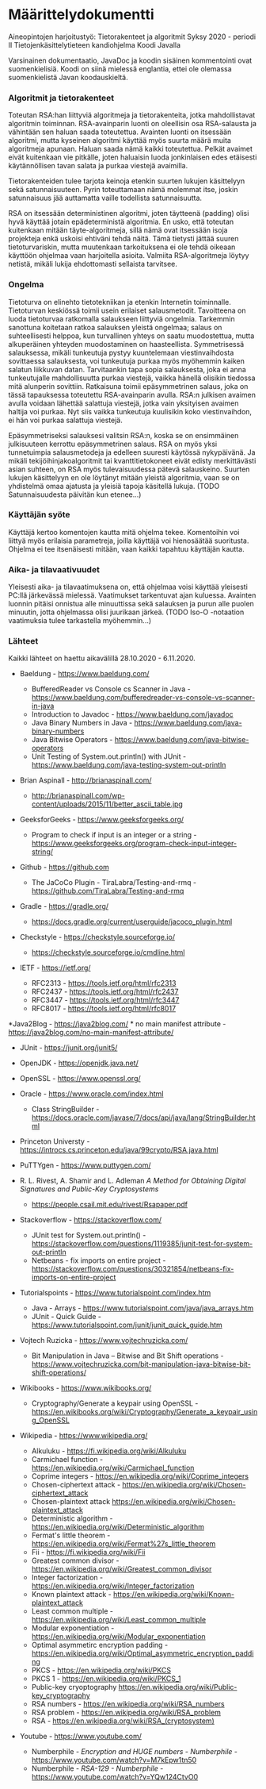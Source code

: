 # Määrittelydokumentti

Aineopintojen harjoitustyö: Tietorakenteet ja algoritmit
Syksy 2020 - periodi II
Tietojenkäsittelytieteen kandiohjelma
Koodi Javalla

Varsinainen dokumentaatio, JavaDoc ja koodin sisäinen kommentointi ovat suomenkielisiä. Koodi on siinä mielessä englantia, ettei ole olemassa suomenkielistä Javan koodauskieltä.

### Algoritmit ja tietorakenteet
Toteutan RSA:han liittyviä algoritmeja ja tietorakenteita, jotka mahdollistavat algoritmin toiminnan. RSA-avainparin luonti on oleellisin osa RSA-salausta ja vähintään sen haluan saada toteutettua. Avainten luonti on itsessään algoritmi, mutta kyseinen algoritmi käyttää myös suurta määrä muita algoritmeja apunaan. Haluan saada nämä kaikki toteutettua. Pelkät avaimet eivät kuitenkaan vie pitkälle, joten haluaisin luoda jonkinlaisen edes etäisesti käytännöllisen tavan salata ja purkaa viestejä avaimilla.

Tietorakenteiden tulee tarjota keinoja etenkin suurten lukujen käsittelyyn sekä satunnaisuuteen. Pyrin toteuttamaan nämä molemmat itse, joskin satunnaisuus jää auttamatta vaille todellista satunnaisuutta.

RSA on itsessään deterministinen algoritmi, joten täytteenä (padding) olisi hyvä käyttää jotain epädeterministä algoritmia. En usko, että toteutan kuitenkaan mitään täyte-algoritmeja, sillä nämä ovat itsessään isoja projekteja enkä uskoisi ehtiväni tehdä näitä. Tämä tietysti jättää suuren tietoturvariskin, mutta muutenkaan tarkoituksena ei ole tehdä oikeaan käyttöön ohjelmaa vaan harjoitella asioita. Valmiita RSA-algoritmeja löytyy netistä, mikäli lukija ehdottomasti sellaista tarvitsee.

### Ongelma
Tietoturva on elinehto tietotekniikan ja etenkin Internetin toiminnalle. Tietoturvan keskiössä toimii usein erilaiset salausmetodit. Tavoitteena on luoda tietoturvaa ratkomalla salaukseen liittyviä ongelmia. Tarkemmin sanottuna koitetaan ratkoa salauksen yleistä ongelmaa; salaus on suhteellisesti helppoa, kun turvallinen yhteys on saatu muodostettua, mutta alkuperäinen yhteyden muodostaminen on haasteellista. Symmetrisessä salauksessa, mikäli tunkeutuja pystyy kuuntelemaan viestinvaihdosta sovittaessa salauksesta, voi tunkeutuja purkaa myös myöhemmin kaiken salatun liikkuvan datan. Tarvitaankin tapa sopia salauksesta, joka ei anna tunkeutujalle mahdollisuutta purkaa viestejä, vaikka hänellä olisikin tiedossa mitä alunperin sovittiin. Ratkaisuna toimii epäsymmetrinen salaus, joka on tässä tapauksessa toteutettu RSA-avainparin avulla. RSA:n julkisen avaimen avulla voidaan lähettää salattuja viestejä, jotka vain yksityisen avaimen haltija voi purkaa. Nyt siis vaikka tunkeutuja kuulisikin koko viestinvaihdon, ei hän voi purkaa salattuja viestejä.

Epäsymmetriseksi salauksesi valitsin RSA:n, koska se on ensimmäinen julkisuuteen kerrottu epäsymmetrinen salaus. RSA on myös yksi tunnetuimpia salausmetodeja ja edelleen suuresti käytössä nykypäivänä. Ja mikäli tekijöihinjakoalgoritmit tai kvanttitietokoneet eivät edisty merkittävästi asian suhteen, on RSA myös tulevaisuudessa pätevä salauskeino. Suurten lukujen käsittelyyn en ole löytänyt mitään yleistä algoritmia, vaan se on yhdistelmä omaa ajatusta ja yleisiä tapoja käsitellä lukuja. (TODO Satunnaisuudesta päivitän kun etenee...)

### Käyttäjän syöte
Käyttäjä kertoo komentojen kautta mitä ohjelma tekee. Komentoihin voi liittyä myös erilaisia parametreja, joilla käyttäjä voi hienosäätää suoritusta. Ohjelma ei tee itsenäisesti mitään, vaan kaikki tapahtuu käyttäjän kautta.

### Aika- ja tilavaativuudet
Yleisesti aika- ja tilavaatimuksena on, että ohjelmaa voisi käyttää yleisesti PC:llä järkevässä mielessä. Vaatimukset tarkentuvat ajan kuluessa. Avainten luonnin pitäisi onnistua alle minuuttissa sekä salauksen ja purun alle puolen minuutin, jotta ohjelmassa olisi juurikaan järkeä. (TODO Iso-O -notaation vaatimuksia tulee tarkastella myöhemmin...)

### Lähteet
Kaikki lähteet on haettu aikavälillä 28.10.2020 - 6.11.2020.

* Baeldung - https://www.baeldung.com/
	* BufferedReader vs Console cs Scanner in Java - https://www.baeldung.com/bufferedreader-vs-console-vs-scanner-in-java
	* Introduction to Javadoc - https://www.baeldung.com/javadoc
	* Java Binary Numbers in Java - https://www.baeldung.com/java-binary-numbers
	* Java Bitwise Operators - https://www.baeldung.com/java-bitwise-operators
	* Unit Testing of System.out.println() with JUnit - https://www.baeldung.com/java-testing-system-out-println
	
* Brian Aspinall - http://brianaspinall.com/	
	* http://brianaspinall.com/wp-content/uploads/2015/11/better_ascii_table.jpg

* GeeksforGeeks - https://www.geeksforgeeks.org/
	* Program to check if input is an integer or a string - https://www.geeksforgeeks.org/program-check-input-integer-string/
	
* Github - https://github.com
	* The JaCoCo Plugin - TiraLabra/Testing-and-rmq - https://github.com/TiraLabra/Testing-and-rmq
	
* Gradle - https://gradle.org/
	* https://docs.gradle.org/current/userguide/jacoco_plugin.html
	
* Checkstyle - https://checkstyle.sourceforge.io/
	* https://checkstyle.sourceforge.io/cmdline.html

* IETF - https://ietf.org/
	* RFC2313 - https://tools.ietf.org/html/rfc2313
	* RFC2437 - https://tools.ietf.org/html/rfc2437
	* RFC3447 - https://tools.ietf.org/html/rfc3447
	* RFC8017 - https://tools.ietf.org/html/rfc8017
	
*Java2Blog - https://java2blog.com/
	* no main manifest attribute - https://java2blog.com/no-main-manifest-attribute/

* JUnit - https://junit.org/junit5/
	
* OpenJDK - https://openjdk.java.net/

* OpenSSL - https://www.openssl.org/

* Oracle - https://www.oracle.com/index.html
	* Class StringBuilder - https://docs.oracle.com/javase/7/docs/api/java/lang/StringBuilder.html

* Princeton Universty - https://introcs.cs.princeton.edu/java/99crypto/RSA.java.html

* PuTTYgen - https://www.puttygen.com/

* R. L. Rivest, A. Shamir and L. Adleman *A Method for Obtaining Digital Signatures and Public-Key Cryptosystems*
	* https://people.csail.mit.edu/rivest/Rsapaper.pdf
	
* Stackoverflow - https://stackoverflow.com/
	* JUnit test for System.out.println() - https://stackoverflow.com/questions/1119385/junit-test-for-system-out-println
	* Netbeans - fix imports on entire project - https://stackoverflow.com/questions/30321854/netbeans-fix-imports-on-entire-project

* Tutorialspoints - https://www.tutorialspoint.com/index.htm
	* Java - Arrays - https://www.tutorialspoint.com/java/java_arrays.htm
	* JUnit - Quick Guide - https://www.tutorialspoint.com/junit/junit_quick_guide.htm
	
* Vojtech Ruzicka - https://www.vojtechruzicka.com/
	* Bit Manipulation in Java – Bitwise and Bit Shift operations - https://www.vojtechruzicka.com/bit-manipulation-java-bitwise-bit-shift-operations/
	
* Wikibooks - https://www.wikibooks.org/
	* Cryptography/Generate a keypair using OpenSSL - https://en.wikibooks.org/wiki/Cryptography/Generate_a_keypair_using_OpenSSL

* Wikipedia - https://www.wikipedia.org/
	* Alkuluku - https://fi.wikipedia.org/wiki/Alkuluku
	* Carmichael function - https://en.wikipedia.org/wiki/Carmichael_function
	* Coprime integers - https://en.wikipedia.org/wiki/Coprime_integers
	* Chosen-ciphertext attack - https://en.wikipedia.org/wiki/Chosen-ciphertext_attack
	* Chosen-plaintext attack https://en.wikipedia.org/wiki/Chosen-plaintext_attack
	* Deterministic algorithm - https://en.wikipedia.org/wiki/Deterministic_algorithm
	* Fermat's little theorem - https://en.wikipedia.org/wiki/Fermat%27s_little_theorem
	* Fii - https://fi.wikipedia.org/wiki/Fii
	* Greatest common divisor - https://en.wikipedia.org/wiki/Greatest_common_divisor
	* Integer factorization - https://en.wikipedia.org/wiki/Integer_factorization
	* Known plaintext attack - https://en.wikipedia.org/wiki/Known-plaintext_attack
	* Least common multiple - https://en.wikipedia.org/wiki/Least_common_multiple
	* Modular exponentiation - https://en.wikipedia.org/wiki/Modular_exponentiation
	* Optimal asymmetirc encryption padding - https://en.wikipedia.org/wiki/Optimal_asymmetric_encryption_padding
	* PKCS - https://en.wikipedia.org/wiki/PKCS
	* PKCS 1 - https://en.wikipedia.org/wiki/PKCS_1
	* Public-key cryoptography https://en.wikipedia.org/wiki/Public-key_cryptography
	* RSA numbers - https://en.wikipedia.org/wiki/RSA_numbers
	* RSA problem - https://en.wikipedia.org/wiki/RSA_problem
	* RSA - https://en.wikipedia.org/wiki/RSA_(cryptosystem)
	
* Youtube - https://www.youtube.com/
	* Numberphile - *Encryption and HUGE numbers - Numberphile* - https://www.youtube.com/watch?v=M7kEpw1tn50
	* Numberphile - *RSA-129 - Numberphile* - https://www.youtube.com/watch?v=YQw124CtvO0